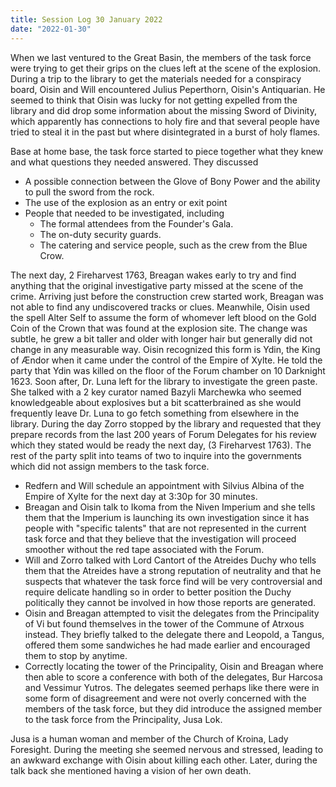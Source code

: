 ```yaml
---
title: Session Log 30 January 2022
date: "2022-01-30"
---
```

When we last ventured to the Great Basin, the members of the task force were trying to get their grips on the clues left at the scene of the explosion. During a trip to the library to get the materials needed for a conspiracy board, Oisin and Will encountered Julius Peperthorn, Oisin's Antiquarian. He seemed to think that Oisin was lucky for not getting expelled from the library and did drop some information about the missing Sword of Divinity, which apparently has connections to holy fire and that several people have tried to steal it in the past but where disintegrated in a burst of holy flames. 

Base at home base, the task force started to piece together what they knew and what questions they needed answered. They discussed 
- A possible connection between the Glove of Bony Power and the ability to pull the sword from the rock.
- The use of the explosion as an entry or exit point
- People that needed to be investigated, including
	- The formal attendees from the Founder's Gala.
	- The on-duty security guards.
	- The catering and service people, such as the crew from the Blue Crow.

The next day, 2 Fireharvest 1763, Breagan wakes early to try and find anything that the original investigative party missed at the scene of the crime. Arriving just before the construction crew started work, Breagan was not able to find any undiscovered tracks or clues. Meanwhile, Oisin used the spell Alter Self to assume the form of whomever left blood on the Gold Coin of the Crown that was found at the explosion site. The change was subtle, he grew a bit taller and older with longer hair but generally did not change in any measurable way. Oisin recognized this form is Ydin, the King of Ændor when it came under the control of the Empire of Xylte. He told the party that Ydin was killed on the floor of the Forum chamber on 10 Darknight 1623. Soon after, Dr. Luna left for the library to investigate the green paste. She talked with a 2 key curator named Bazyli Marchewka who seemed knowledgeable about explosives but a bit scatterbrained as she would frequently leave Dr. Luna to go fetch something from elsewhere in the library. During the day Zorro stopped by the library and requested that they prepare records from the last 200 years of Forum Delegates for his review which they stated would be ready the next day, (3 Fireharvest 1763). The rest of the party split into teams of two to inquire into the governments which did not assign members to the task force.
- Redfern and Will schedule an appointment with Silvius Albina of the Empire of Xylte for the next day at 3:30p for 30 minutes. 
- Breagan and Oisin talk to Ikoma from the Niven Imperium and she tells them that the Imperium is launching its own investigation since it has people with "specific talents" that are not represented in the current task force and that they believe that the investigation will proceed smoother without the red tape associated with the Forum. 
- Will and Zorro talked with Lord Cantort of the Atreides Duchy who tells them that the Atreides have a strong reputation of neutrality and that he suspects that whatever the task force find will be very controversial and require delicate handling so in order to better position the Duchy politically they cannot be involved in how those reports are generated.
- Oisin and Breagan attempted to visit the delegates from the Principality of Vi but found themselves in the tower of the Commune of Atrxous instead. They briefly talked to the delegate there and Leopold, a Tangus, offered them some sandwiches he had made earlier and encouraged them to stop by anytime. 
- Correctly locating the tower of the Principality, Oisin and Breagan where then able to score a conference with both of the delegates, Bur Harcosa and Vessimur Yutros. The delegates seemed perhaps like there were in some form of disagreement and were not overly concerned with the members of the task force, but they did introduce the assigned member to the task force from the Principality, Jusa Lok.

Jusa is a human woman and member of the Church of Kroina, Lady Foresight. During the meeting she seemed nervous and stressed, leading to an awkward exchange with Oisin about killing each other. Later, during the talk back she mentioned having a vision of her own death.
